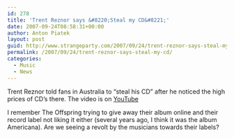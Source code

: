 ```yaml
---
id: 278
title: 'Trent Reznor says &#8220;Steal my CD&#8221;'
date: 2007-09-24T08:58:31+00:00
author: Anton Piatek
layout: post
guid: http://www.strangeparty.com/2007/09/24/trent-reznor-says-steal-my-cd/
permalink: /2007/09/24/trent-reznor-says-steal-my-cd/
categories:
  - Music
  - News
---
```

Trent Reznor told fans in Australia to &#8220;steal his CD&#8221; after he noticed the high prices of CD&#8217;s there. The video is on [YouTube](http://www.youtube.com/watch?v=TJ5iHaV0dP4&eurl=http%3A%2F%2Fwww.theninhotline.net%2Fnews%2Findex.php)

I remember The Offspring trying to give away their album online and their record label not liking it either (several years ago, I think it was the album Americana). Are we seeing a revolt by the musicians towards their labels?